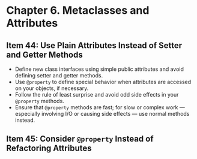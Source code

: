 # Chapter 6. Metaclasses and Attributes

## Item 44: Use Plain Attributes Instead of Setter and Getter Methods

* Define new class interfaces using simple public attributes and avoid defining setter and getter methods.
* Use `@property` to define special behavior when attributes are accessed on your objects, if necessary.
* Follow the rule of least surprise and avoid odd side effects in your `@property` methods.
* Ensure that `@property` methods are fast; for slow or complex work — especially involving I/O or causing side
  effects — use normal methods instead.

## Item 45: Consider `@property` Instead of Refactoring Attributes



